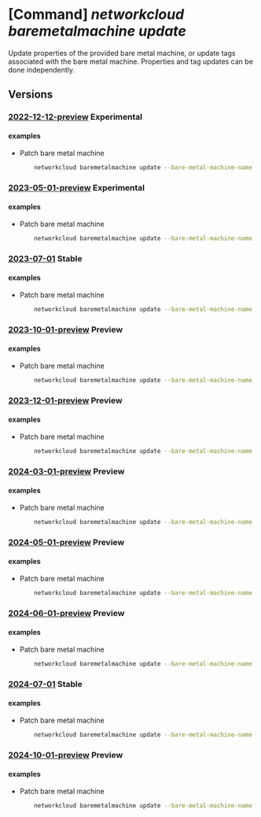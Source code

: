 # [Command] _networkcloud baremetalmachine update_

Update properties of the provided bare metal machine, or update tags associated with the bare metal machine. Properties and tag updates can be done independently.

## Versions

### [2022-12-12-preview](/Resources/mgmt-plane/L3N1YnNjcmlwdGlvbnMve30vcmVzb3VyY2Vncm91cHMve30vcHJvdmlkZXJzL21pY3Jvc29mdC5uZXR3b3JrY2xvdWQvYmFyZW1ldGFsbWFjaGluZXMve30=/2022-12-12-preview.xml) **Experimental**

<!-- mgmt-plane /subscriptions/{}/resourcegroups/{}/providers/microsoft.networkcloud/baremetalmachines/{} 2022-12-12-preview -->

#### examples

- Patch bare metal machine
    ```bash
        networkcloud baremetalmachine update --bare-metal-machine-name "bareMetalMachineName" --machine-details "machinedetails" --tags key1="myvalue1" key2="myvalue2" --resource-group "resourceGroupName"
    ```

### [2023-05-01-preview](/Resources/mgmt-plane/L3N1YnNjcmlwdGlvbnMve30vcmVzb3VyY2Vncm91cHMve30vcHJvdmlkZXJzL21pY3Jvc29mdC5uZXR3b3JrY2xvdWQvYmFyZW1ldGFsbWFjaGluZXMve30=/2023-05-01-preview.xml) **Experimental**

<!-- mgmt-plane /subscriptions/{}/resourcegroups/{}/providers/microsoft.networkcloud/baremetalmachines/{} 2023-05-01-preview -->

#### examples

- Patch bare metal machine
    ```bash
        networkcloud baremetalmachine update --bare-metal-machine-name "bareMetalMachineName" --machine-details "machinedetails" --tags key1="myvalue1" key2="myvalue2" --resource-group "resourceGroupName"
    ```

### [2023-07-01](/Resources/mgmt-plane/L3N1YnNjcmlwdGlvbnMve30vcmVzb3VyY2Vncm91cHMve30vcHJvdmlkZXJzL21pY3Jvc29mdC5uZXR3b3JrY2xvdWQvYmFyZW1ldGFsbWFjaGluZXMve30=/2023-07-01.xml) **Stable**

<!-- mgmt-plane /subscriptions/{}/resourcegroups/{}/providers/microsoft.networkcloud/baremetalmachines/{} 2023-07-01 -->

#### examples

- Patch bare metal machine
    ```bash
        networkcloud baremetalmachine update --bare-metal-machine-name "bareMetalMachineName" --machine-details "machinedetails" --tags key1="myvalue1" key2="myvalue2" --resource-group "resourceGroupName"
    ```

### [2023-10-01-preview](/Resources/mgmt-plane/L3N1YnNjcmlwdGlvbnMve30vcmVzb3VyY2Vncm91cHMve30vcHJvdmlkZXJzL21pY3Jvc29mdC5uZXR3b3JrY2xvdWQvYmFyZW1ldGFsbWFjaGluZXMve30=/2023-10-01-preview.xml) **Preview**

<!-- mgmt-plane /subscriptions/{}/resourcegroups/{}/providers/microsoft.networkcloud/baremetalmachines/{} 2023-10-01-preview -->

#### examples

- Patch bare metal machine
    ```bash
        networkcloud baremetalmachine update --bare-metal-machine-name "bareMetalMachineName" --machine-details "machinedetails" --tags key1="myvalue1" key2="myvalue2" --resource-group "resourceGroupName"
    ```

### [2023-12-01-preview](/Resources/mgmt-plane/L3N1YnNjcmlwdGlvbnMve30vcmVzb3VyY2Vncm91cHMve30vcHJvdmlkZXJzL21pY3Jvc29mdC5uZXR3b3JrY2xvdWQvYmFyZW1ldGFsbWFjaGluZXMve30=/2023-12-01-preview.xml) **Preview**

<!-- mgmt-plane /subscriptions/{}/resourcegroups/{}/providers/microsoft.networkcloud/baremetalmachines/{} 2023-12-01-preview -->

#### examples

- Patch bare metal machine
    ```bash
        networkcloud baremetalmachine update --bare-metal-machine-name "bareMetalMachineName" --machine-details "machinedetails" --tags key1="myvalue1" key2="myvalue2" --resource-group "resourceGroupName"
    ```

### [2024-03-01-preview](/Resources/mgmt-plane/L3N1YnNjcmlwdGlvbnMve30vcmVzb3VyY2Vncm91cHMve30vcHJvdmlkZXJzL21pY3Jvc29mdC5uZXR3b3JrY2xvdWQvYmFyZW1ldGFsbWFjaGluZXMve30=/2024-03-01-preview.xml) **Preview**

<!-- mgmt-plane /subscriptions/{}/resourcegroups/{}/providers/microsoft.networkcloud/baremetalmachines/{} 2024-03-01-preview -->

#### examples

- Patch bare metal machine
    ```bash
        networkcloud baremetalmachine update --bare-metal-machine-name "bareMetalMachineName" --machine-details "machinedetails" --tags key1="myvalue1" key2="myvalue2" --resource-group "resourceGroupName"
    ```

### [2024-05-01-preview](/Resources/mgmt-plane/L3N1YnNjcmlwdGlvbnMve30vcmVzb3VyY2Vncm91cHMve30vcHJvdmlkZXJzL21pY3Jvc29mdC5uZXR3b3JrY2xvdWQvYmFyZW1ldGFsbWFjaGluZXMve30=/2024-05-01-preview.xml) **Preview**

<!-- mgmt-plane /subscriptions/{}/resourcegroups/{}/providers/microsoft.networkcloud/baremetalmachines/{} 2024-05-01-preview -->

#### examples

- Patch bare metal machine
    ```bash
        networkcloud baremetalmachine update --bare-metal-machine-name "bareMetalMachineName" --machine-details "machinedetails" --tags key1="myvalue1" key2="myvalue2" --resource-group "resourceGroupName"
    ```

### [2024-06-01-preview](/Resources/mgmt-plane/L3N1YnNjcmlwdGlvbnMve30vcmVzb3VyY2Vncm91cHMve30vcHJvdmlkZXJzL21pY3Jvc29mdC5uZXR3b3JrY2xvdWQvYmFyZW1ldGFsbWFjaGluZXMve30=/2024-06-01-preview.xml) **Preview**

<!-- mgmt-plane /subscriptions/{}/resourcegroups/{}/providers/microsoft.networkcloud/baremetalmachines/{} 2024-06-01-preview -->

#### examples

- Patch bare metal machine
    ```bash
        networkcloud baremetalmachine update --bare-metal-machine-name "bareMetalMachineName" --machine-details "machinedetails" --tags key1="myvalue1" key2="myvalue2" --resource-group "resourceGroupName"
    ```

### [2024-07-01](/Resources/mgmt-plane/L3N1YnNjcmlwdGlvbnMve30vcmVzb3VyY2Vncm91cHMve30vcHJvdmlkZXJzL21pY3Jvc29mdC5uZXR3b3JrY2xvdWQvYmFyZW1ldGFsbWFjaGluZXMve30=/2024-07-01.xml) **Stable**

<!-- mgmt-plane /subscriptions/{}/resourcegroups/{}/providers/microsoft.networkcloud/baremetalmachines/{} 2024-07-01 -->

#### examples

- Patch bare metal machine
    ```bash
        networkcloud baremetalmachine update --bare-metal-machine-name "bareMetalMachineName" --machine-details "machinedetails" --tags key1="myvalue1" key2="myvalue2" --resource-group "resourceGroupName"
    ```

### [2024-10-01-preview](/Resources/mgmt-plane/L3N1YnNjcmlwdGlvbnMve30vcmVzb3VyY2Vncm91cHMve30vcHJvdmlkZXJzL21pY3Jvc29mdC5uZXR3b3JrY2xvdWQvYmFyZW1ldGFsbWFjaGluZXMve30=/2024-10-01-preview.xml) **Preview**

<!-- mgmt-plane /subscriptions/{}/resourcegroups/{}/providers/microsoft.networkcloud/baremetalmachines/{} 2024-10-01-preview -->

#### examples

- Patch bare metal machine
    ```bash
        networkcloud baremetalmachine update --bare-metal-machine-name "bareMetalMachineName" --machine-details "machinedetails" --tags key1="myvalue1" key2="myvalue2" --resource-group "resourceGroupName"
    ```
